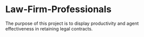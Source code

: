 # Law-Firm-Professionals
The purpose of this project is to display productivity and agent effectiveness in retaining legal contracts.
